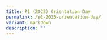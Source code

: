 ```yaml
---
title: P1 (2025) Orientation Day
permalink: /p1-2025-orientation-day/
variant: markdown
description: ""
---
```

